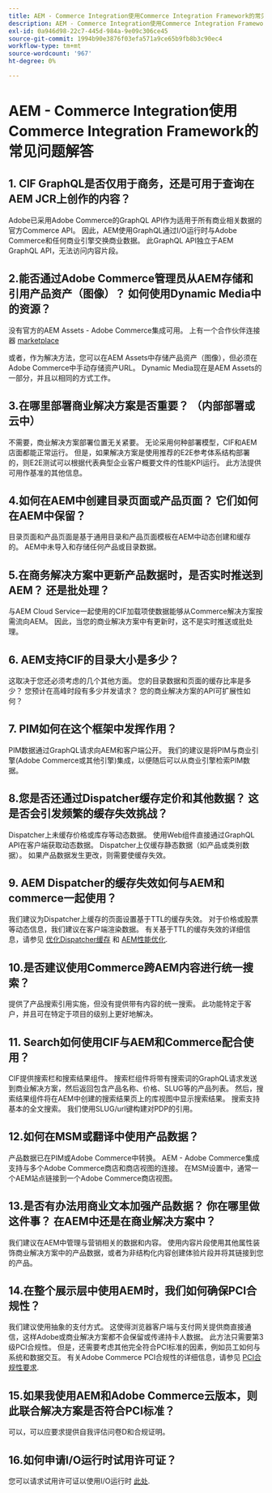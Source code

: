 ```yaml
---
title: AEM - Commerce Integration使用Commerce Integration Framework的常见问题解答
description: AEM - Commerce Integration使用Commerce Integration Framework的常见问题解答
exl-id: 0a946d98-22c7-445d-984a-9e09c306ce45
source-git-commit: 1994b90e3876f03efa571a9ce65b9fb8b3c90ec4
workflow-type: tm+mt
source-wordcount: '967'
ht-degree: 0%

---
```


# AEM - Commerce Integration使用Commerce Integration Framework的常见问题解答

## 1. CIF GraphQL是否仅用于商务，还是可用于查询在AEM JCR上创作的内容？

Adobe已采用Adobe Commerce的GraphQL API作为适用于所有商业相关数据的官方Commerce API。 因此，AEM使用GraphQL通过I/O运行时与Adobe Commerce和任何商业引擎交换商业数据。 此GraphQL API独立于AEM GraphQL API，无法访问内容片段。

## 2.能否通过Adobe Commerce管理员从AEM存储和引用产品资产（图像）？ 如何使用Dynamic Media中的资源？

没有官方的AEM Assets - Adobe Commerce集成可用。 上有一个合作伙伴连接器 [marketplace](https://marketplace.magento.com) <!-- THIS IS THE OLD URL THAT WAS USED. IT WAS 404 (https://marketplace.magento.com/bounteous-dam.html) -->

或者，作为解决方法，您可以在AEM Assets中存储产品资产（图像），但必须在Adobe Commerce中手动存储资产URL。 Dynamic Media现在是AEM Assets的一部分，并且以相同的方式工作。

## 3.在哪里部署商业解决方案是否重要？ （内部部署或云中）

不需要，商业解决方案部署位置无关紧要。 无论采用何种部署模型，CIF和AEM店面都能正常运行。 但是，如果解决方案是使用推荐的E2E参考体系结构部署的，则E2E测试可以根据代表典型企业客户概要文件的性能KPI运行。 此方法提供可用作基准的其他信息。

## 4.如何在AEM中创建目录页面或产品页面？ 它们如何在AEM中保留？

目录页面和产品页面是基于通用目录和产品页面模板在AEM中动态创建和缓存的。 AEM中未导入和存储任何产品或目录数据。

## 5.在商务解决方案中更新产品数据时，是否实时推送到AEM？ 还是批处理？

与AEM Cloud Service一起使用的CIF加载项使数据能够从Commerce解决方案按需流向AEM。 因此，当您的商业解决方案中有更新时，这不是实时推送或批处理。

## 6. AEM支持CIF的目录大小是多少？

这取决于您还必须考虑的几个其他方面。 您的目录数据和页面的缓存比率是多少？ 您预计在高峰时段有多少并发请求？ 您的商业解决方案的API可扩展性如何？

## 7. PIM如何在这个框架中发挥作用？

PIM数据通过GraphQL请求向AEM和客户端公开。 我们的建议是将PIM与商业引擎(Adobe Commerce或其他引擎)集成，以便随后可以从商业引擎检索PIM数据。

## 8.您是否还通过Dispatcher缓存定价和其他数据？ 这是否会引发频繁的缓存失效挑战？

Dispatcher上未缓存价格或库存等动态数据。 使用Web组件直接通过GraphQL API在客户端获取动态数据。 Dispatcher上仅缓存静态数据（如产品或类别数据）。 如果产品数据发生更改，则需要使缓存失效。

## 9. AEM Dispatcher的缓存失效如何与AEM和commerce一起使用？

我们建议为Dispatcher上缓存的页面设置基于TTL的缓存失效。 对于价格或股票等动态信息，我们建议在客户端渲染数据。 有关基于TTL的缓存失效的详细信息，请参见 [优化Dispatcher缓存](https://experienceleague.adobe.com/docs/experience-cloud-kcs/kbarticles/KA-17458.html) 和 [AEM性能优化](https://experienceleague.adobe.com/docs/commerce-operations/deliver-commerce-at-scale/performance.html).

## 10.是否建议使用Commerce跨AEM内容进行统一搜索？

提供了产品搜索引用实施，但没有提供带有内容的统一搜索。 此功能特定于客户，并且可在特定于项目的级别上更好地解决。

## 11. Search如何使用CIF与AEM和Commerce配合使用？

CIF提供搜索栏和搜索结果组件。 搜索栏组件将带有搜索词的GraphQL请求发送到商业解决方案，然后返回包含产品名称、价格、SLUG等的产品列表。 然后，搜索结果组件将在AEM中创建的搜索结果页上的库视图中显示搜索结果。 搜索支持基本的全文搜索。 我们使用SLUG/url键构建对PDP的引用。

## 12.如何在MSM或翻译中使用产品数据？

产品数据已在PIM或Adobe Commerce中转换。 AEM - Adobe Commerce集成支持与多个Adobe Commerce商店和商店视图的连接。 在MSM设置中，通常一个AEM站点链接到一个Adobe Commerce商店视图。

## 13.是否有办法用商业文本加强产品数据？ 你在哪里做这件事？ 在AEM中还是在商业解决方案中？

我们建议在AEM中管理与营销相关的数据和内容。 使用内容片段使用其他属性装饰商业解决方案中的产品数据，或者为非结构化内容创建体验片段并将其链接到您的产品。

## 14.在整个展示层中使用AEM时，我们如何确保PCI合规性？

我们建议使用抽象的支付方式。 这使得浏览器客户端与支付网关提供商直接通信，这样Adobe或商业解决方案都不会保留或传递持卡人数据。 此方法只需要第3级PCI合规性。 但是，还需要考虑其他完全符合PCI标准的因素，例如员工如何与系统和数据交互。 有关Adobe Commerce PCI合规性的详细信息，请参见 [PCI合规性要求](https://business.adobe.com/products/magento/pci-compliance.html).

## 15.如果我使用AEM和Adobe Commerce云版本，则此联合解决方案是否符合PCI标准？

可以，可以应要求提供自我评估问卷D和合规证明。

## 16.如何申请I/O运行时试用许可证？

您可以请求试用许可证以使用I/O运行时 [此处](https://developer.adobe.com/app-builder/trial/).
